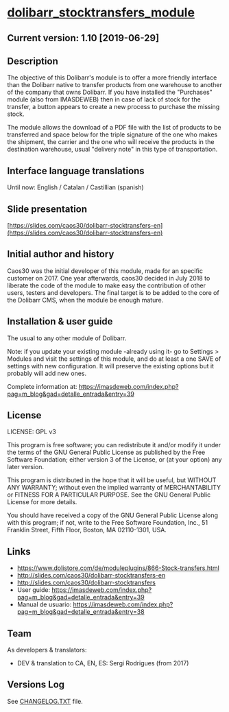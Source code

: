 # [dolibarr_stocktransfers_module](https://github.com/caos30/dolibarr_stocktransfers_module)

## Current version: 1.10 [2019-06-29]

## Description

The objective of this Dolibarr's module is to offer a more friendly interface than the Dolibarr native to transfer products from one warehouse to another of the company that owns Dolibarr. If you have installed the "Purchases" module (also from IMASDEWEB) then in case of lack of stock for the transfer, a button appears to create a new process to purchase the missing stock.

The module allows the download of a PDF file with the list of products to be transferred and space below for the triple signature of the one who makes the shipment, the carrier and the one who will receive the products in the destination warehouse, usual "delivery note" in this type of transportation.

## Interface language translations

Until now: English / Catalan / Castillian (spanish)

## Slide presentation

[https://slides.com/caos30/dolibarr-stocktransfers-en](https://slides.com/caos30/dolibarr-stocktransfers-en)

## Initial author and history

Caos30 was the initial developer of this module, made for an specific customer on 2017. One year afterwards, caos30 decided in July 2018 to liberate the code of the module to make easy the contribution of other users, testers and developers. The final target is to be added to the core of the Dolibarr CMS, when the module be enough mature.

## Installation & user guide

The usual to any other module of Dolibarr.

Note: if you update your existing module -already using it- go to Settings > Modules and visit the settings of this module, and do at least a one SAVE of settings with new configuration. It will preserve the existing options but it probably will add new ones.

Complete information at: https://imasdeweb.com/index.php?pag=m_blog&gad=detalle_entrada&entry=39

## License

LICENSE: GPL v3

This program is free software; you can redistribute it and/or
modify it under the terms of the GNU General Public License
as published by the Free Software Foundation; either version 3
of the License, or (at your option) any later version.

This program is distributed in the hope that it will be useful,
but WITHOUT ANY WARRANTY; without even the implied warranty of
MERCHANTABILITY or FITNESS FOR A PARTICULAR PURPOSE. See the
GNU General Public License for more details.

You should have received a copy of the GNU General Public License
along with this program; if not, write to the Free Software
Foundation, Inc., 51 Franklin Street, Fifth Floor, Boston, MA 02110-1301, USA.

## Links

- https://www.dolistore.com/de/moduleplugins/866-Stock-transfers.html
- http://slides.com/caos30/dolibarr-stocktransfers-en
- http://slides.com/caos30/dolibarr-stocktransfers
- User guide: https://imasdeweb.com/index.php?pag=m_blog&gad=detalle_entrada&entry=39
- Manual de usuario: https://imasdeweb.com/index.php?pag=m_blog&gad=detalle_entrada&entry=38

## Team

As developers & translators:

 - DEV & translation to CA, EN, ES: Sergi Rodrigues (from 2017)

## Versions Log

See [CHANGELOG.TXT](https://github.com/caos30/dolibarr_stocktransfers_module/blob/master/CHANGELOG.TXT) file.
